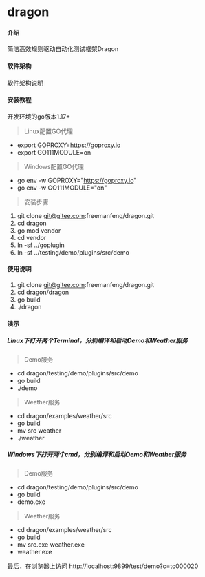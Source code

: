 # dragon

#### 介绍
简洁高效规则驱动自动化测试框架Dragon

#### 软件架构
软件架构说明


#### 安装教程
开发环境的go版本1.17+
> Linux配置GO代理
* export GOPROXY=https://goproxy.io
* export GO111MODULE=on
> Windows配置GO代理
* go env -w GOPROXY="https://goproxy.io"
* go env -w GO111MODULE="on"
> 安装步骤
1.  git clone git@gitee.com:freemanfeng/dragon.git
2.  cd dragon
3.  go mod vendor
4.  cd vendor
5.  ln -sf ../goplugin
6.  ln -sf ../testing/demo/plugins/src/demo

#### 使用说明

1.  git clone git@gitee.com:freemanfeng/dragon.git
2.  cd dragon/dragon
3.  go build
4.  ./dragon

#### 演示
##### Linux下打开两个Terminal，分别编译和启动Demo和Weather服务
> Demo服务
* cd dragon/testing/demo/plugins/src/demo
* go build
* ./demo

> Weather服务
* cd dragon/examples/weather/src
* go build
* mv src weather  
* ./weather
##### Windows下打开两个cmd，分别编译和启动Demo和Weather服务
> Demo服务
* cd dragon/testing/demo/plugins/src/demo
* go build
* demo.exe

> Weather服务
* cd dragon/examples/weather/src
* go build
* mv src.exe weather.exe
* weather.exe

最后，在浏览器上访问 http://localhost:9899/test/demo?c=tc000020